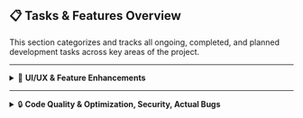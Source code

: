 ## 📋 Tasks & Features Overview

This section categorizes and tracks all ongoing, completed, and planned development tasks across key areas of the project.

---
<details>
  <summary>🎨 <strong>UI/UX & Feature Enhancements</strong></summary>

  **Description:**  
  Tasks related to the design, enhancement, or modification of features, functionality, and visual elements of the application, aimed at improving user experience, intuitive navigation, usability, and overall interaction flow.

  <br/>

  <details>
    <summary>✅ <strong>Completed</strong></summary>

2. Stylise the Login, Register, Dashboardpages, ApplicationStatus, Profile, LoanApplication and DocumentUpload pages (module.css)
7. Unify all the module.css files, so the pages look alike in style~~ No more vanilla module.css files
8. Improve styles of all pages by shifting from the dark and irregularly styled theme into white based formal, corporate, sleek and modern design
12. Switch from vanilla module.css to Tailwind
13. Explore better styling formats and icons from Tailwind
14. Convert Login/Register div tags into form tags
15. Enter key form submit (Rogin/Register pages)
18. Show colours for progress/completion of document uploads
19. Add Conditional Welcome/Congratulations/Error displays - landing animations
20. ~~UI/UX for the edit/delete profile~~ Neither feature exists currently
25. UI/UX check
36. Loading spinner states or skeletons for all the pages
38. Display success/error messages for all modals, forms, submits - consider switching to toast messages
45. Autoscroll, autoclose, auto-highlight to make errors/succes states more visible to the User
49. Loading/Skeleton screen for the Applicant and Underwriter Dashboard page, and the RoleProtectedRoute component
50. Blocked view at the bottom of the screen for Underwriter's LoanReviewModal
55. Deleting documents is causing entire ApplicationStatus page to reload
61. Stylise the delete application/document - all the features that have been added on the go - unify them
64. Take inputs from dropdown of locations, pincode autofilling based on address
66. Field specific errors are not shown right now, because errors are displayed only on handling the submit/next button and invalid entries in any of the input fields disable the submit/next/previous buttons
78. on hover of "save & continue" make the cursor turn into another design
79. on clicking previous button, it stays on the clicked/active state even in the "previous" page that it goes to
84. after approving/rejecting -> shouldn't load into actions tab again
87. on application status page, if all required documents are uploaded, then instead of "upload" button it should say "submit for review
92. underwriter dashboard - search + filter/sort option
93. Empty waste space in the dashboard — make the table wider.
94. Display all loans in the application status page, matching the style of recent applications on the applicant dashboard.  
95. Adjust dashboard header alignment to fit wide tabular content.  
96. Remove the "Personal details are complete" message.
97. Use skeleton loaders in `ApplicationStatus.tsx` (as in `ApplicantDashboard.tsx` from `SkeletonComponents.tsx`).

  </details>

  <br/>

  <details>
    <summary>⚡ <strong>Ongoing</strong></summary>

54. Individual document submission/uploading is causing glitches in all the individual document submitting boxes?
56. Begin Application Process-> button onclick, has informal/unmatched styles
62. Error displays in PII page is animated poorly
63. allow for gmaps pinpoint drop of location + change the loading animation for the pincode + modularise the pincode fetching thing into a new component maybe - check which other components can be modularised
81. stylise all the buttons, and make the interactiveness better
82. simple fetch and show applicant profile updation history for underwriter to view each profile of the applicant

  </details>

</details>

---

<details>
  <summary>🔒 <strong>Code Quality & Optimization, Security, Actual Bugs</strong></summary>

  **Description:**  
  Tasks focused on improving the underlying codebase, including structure, security, and optimization, to ensure maintainability, scalability, and adherence to best development practices.

  <details>
    <summary>✅ <strong>Completed</strong></summary>

1. Start project + initial commit
3. Shift from MongoDB Compass to MongoDB Atlas
4. Modularise the backend server code
5. ~~User Password edit feature~~ Currently removed
6. ~~Ask User for password in case they want to edit their profile~~ User profile and "kyc" has been merged
9. ~~Concept of KYC - create new collection to store UserKYC, set up routing. Check for KYC completion status before giving User access to features of the app.~~ There is a new definition of KYC now
10. Support multiple loan applications for a single individual
11. ~~Allow deletion of Loan Application~~ Temporarily removed
16. ~~User account deletion~~ Temporarily removed, waiting for better PII-KYC logic separation
17. Fix all ts compile errors
21. Create and Assign newer User roles - use them (session/login auth details) to navigate through pages of the website
22. Role protected routing - dynamic redirection
23. Keep a check on the naming conventions
24. Underwriter dashboard - special functions, and API calls
26. State driven routing instead of parameter driven - usecase in DocumentsUpload page
27. Create modals that can be shared across the website, for all users (dynamic-user-customisable)
28. Switch to central axios
29. Global token expiration handling interceptor
30. Conditions to be met for underwriter to take any actions on the loan applications (statuses of the documents uploaded)
31. Add a global 403 Access Denied Page
32. Cross tab auth sync
33. Modularise the LoanReviewModal
34. Revamp the whole project directory structure
35. Review/Download/Delete functionality for all the uploaded documents
37. Flow between pending<->under_review->accepted/rejected/request_documents->pending<->
39. Remove edit/delete account feature
40. Modularise the KYC Component
41. Merge UserKYC and PII/User details collections - reflect it onto the frontend features
42. Modularise the Dashboard page, and make it user-dynamic (reusing same components, pass states and parameters)
43. Input validation for Aadhaar and PAN details
44. Continue button in KYC/PII form has fire-forget model
46. Modularise LoanApplication page
47. Shift from JavaScript backend to TypeScript backend
48. Add the Loan Application Delete functionality back - this time, make sure only applicants can delete it? Should under-writers have all that power? Check auto-refresh/re-render the loan applications once one has been deleted?
51. Clear up backend unused routes - loans.ts, profile.ts, documents.ts, auth.ts
53. LoanReviewModal features are not User Role specific - anyone can view/interact with the upload/delete documents buttons
58. Add a check if the current logged in user is the one who is even viewing/clicking on the delete application/documents button. dont need these checks for the Underwriter because they won't have these features either ways - only Applicants can delete the documents, or the entire loan application. Underwriter should not be able to delete application.
65. User can make the details incomplete and then navigate back and then can be stuck there - because the filed they need to fill, to complete the profile - is on the next page and the continue/next button is not taking them there because the details are incomplete
67. Should failed Captcha attempts cause prevention of login for a while? like ratelimited?
68. doesnt handle edge cases where even after it says incorrect answer, if i click on verify answer again, before the modal closes, it updates the number of attempts taken - shouldnt happen
69. doesnt clear the number of captcha attempts completed/left on successful logins
70. log all the user-details/kyc updates - every update must be recorded with timestamp
71. Applicant name in loanapplication collection does not reflect changes in the profile/user collection - it should not be redundantly stored as a new field, it should simply refer to the applicants userid right
73. it doesnt show why the "continue" or the "previous" buttons are disabled in case of invlaid format of inputs in the personal details form fields - so, modify the label, to hold the formats required for aadhaar, pan, DOB - the errors arent thrown only - the user is just prevented from going forward; currently it just says "enter <label_name>"
74. deploy the website
76. profile complete/update rate limiting combined with the "invalid income range" for fresh applicants who havent filled any other detail out - is a deadly combination that must be prevented at all costs - Update the /save route or create new route for saving/updating details
85. document view/download fetch api call differs for local vs deployed
86. document storage issues - redployment, ephemeral issues
88. dont allow deletion of loan applications once approved - frontend and backend
98. dont allow deletion of documents once approved - frontend and backend

  </details>

  <details>
    <summary>⚡ <strong>Ongoing</strong></summary>

52. Implement Auth0/O-Auth
57. Allow User profile deletion
59. Should applicants be allowed to apply for multiple loans? What's the category of people who can do that? Is there a category?
60. Clean up the interfaces and props - might have fields that I am not using in that page
72. consider renaming middleware auth.ts to middleware.ts and i feel that the original routes/auth.ts is growing too big?
75. integrate AI risk thingy
77. check if all ratelimiters are valid (it seems like it prevents all users from given ip address to not be able to update their profile if some other account has spammed profile update requests) - also check if the limits are set reasonably
80. add the delete account feature back, but then dont actually remove from database, but log it and make sure that it will not be login-able anymore for the user (unless you wanna add the 30-day to delete account feature where if you login within the span of 30 days of applying for account deletion, it will be revived)
83. user profile deletion? should it be allowed?
89. make sure every deletion does not actually mean deletion; keep logs of everything
90. when loan application gets approved - "Updated by: Unknown" is shown
91. what if applicant deletes a document right at the same time as the underwriter approving it
99. documents deletion, loan application deletion, profile deletion - how to store redundant copies of all of these?
100. storing personal details is plain right now, do i need to salt it - am i storing the passwords securely?

  </details>

</details>